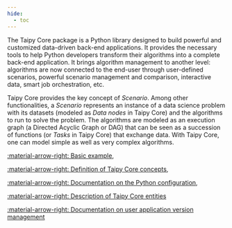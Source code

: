 ```yaml
---
hide:
  - toc
---
```


The Taipy Core package is a Python library designed to build powerful and customized data-driven
back-end applications. It provides the necessary tools to help Python developers transform their
algorithms into a complete back-end application. It brings algorithm management to another level:
algorithms are now connected to the end-user through user-defined scenarios, powerful scenario
management and comparison, interactive data, smart job orchestration, etc.

Taipy Core provides the key concept of *Scenario*. Among other functionalities, a *Scenario*
represents an instance of a data science problem with its datasets (modeled as *Data nodes* in Taipy
Core) and the algorithms to run to solve the problem. The algorithms are modeled as an execution
graph (a Directed Acyclic Graph or DAG) that can be seen as a succession of functions (or *Tasks* in
Taipy Core) that exchange data. With Taipy Core, one can model simple as well as very complex
algorithms.

[:material-arrow-right: Basic example](basic_examples/index.md),

[:material-arrow-right: Definition of Taipy Core concepts](concepts/index.md),

[:material-arrow-right: Documentation on the Python configuration](config/index.md),

[:material-arrow-right: Description of Taipy Core entities](entities/index.md)

[:material-arrow-right: Documentation on user application version management](versioning/index.md)
